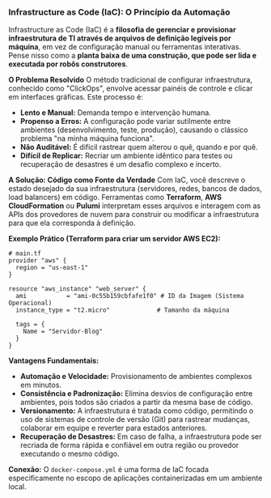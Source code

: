 ### **Infrastructure as Code (IaC): O Princípio da Automação**

Infrastructure as Code (IaC) é a **filosofia de gerenciar e provisionar infraestrutura de TI através de arquivos de definição legíveis por máquina**, em vez de configuração manual ou ferramentas interativas. Pense nisso como a **planta baixa de uma construção, que pode ser lida e executada por robôs construtores**.

**O Problema Resolvido**
O método tradicional de configurar infraestrutura, conhecido como "ClickOps", envolve acessar painéis de controle e clicar em interfaces gráficas. Este processo é:
*   **Lento e Manual:** Demanda tempo e intervenção humana.
*   **Propenso a Erros:** A configuração pode variar sutilmente entre ambientes (desenvolvimento, teste, produção), causando o clássico problema "na minha máquina funciona".
*   **Não Auditável:** É difícil rastrear quem alterou o quê, quando e por quê.
*   **Difícil de Replicar:** Recriar um ambiente idêntico para testes ou recuperação de desastres é um desafio complexo e incerto.

**A Solução: Código como Fonte da Verdade**
Com IaC, você descreve o estado desejado da sua infraestrutura (servidores, redes, bancos de dados, load balancers) em código. Ferramentas como **Terraform**, **AWS CloudFormation** ou **Pulumi** interpretam esses arquivos e interagem com as APIs dos provedores de nuvem para construir ou modificar a infraestrutura para que ela corresponda à definição.

**Exemplo Prático (Terraform para criar um servidor AWS EC2):**
```hcl
# main.tf
provider "aws" {
  region = "us-east-1"
}

resource "aws_instance" "web_server" {
  ami           = "ami-0c55b159cbfafe1f0" # ID da Imagem (Sistema Operacional)
  instance_type = "t2.micro"             # Tamanho da máquina

  tags = {
    Name = "Servidor-Blog"
  }
}
```

**Vantagens Fundamentais:**
*   **Automação e Velocidade:** Provisionamento de ambientes complexos em minutos.
*   **Consistência e Padronização:** Elimina desvios de configuração entre ambientes, pois todos são criados a partir da mesma base de código.
*   **Versionamento:** A infraestrutura é tratada como código, permitindo o uso de sistemas de controle de versão (Git) para rastrear mudanças, colaborar em equipe e reverter para estados anteriores.
*   **Recuperação de Desastres:** Em caso de falha, a infraestrutura pode ser recriada de forma rápida e confiável em outra região ou provedor executando o mesmo código.

**Conexão:** O `docker-compose.yml` é uma forma de IaC focada especificamente no escopo de aplicações containerizadas em um ambiente local.